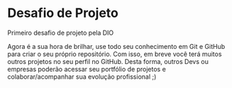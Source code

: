 # Desafio de Projeto

Primeiro desafio de projeto pela DIO

Agora é a sua hora de brilhar, use todo seu conhecimento em Git e GitHub para criar o seu próprio repositório. Com isso, em breve você terá muitos outros projetos no seu perfil no GitHub.
Desta forma, outros Devs ou empresas poderão acessar seu portfólio de projetos e colaborar/acompanhar sua evolução profissional ;)


